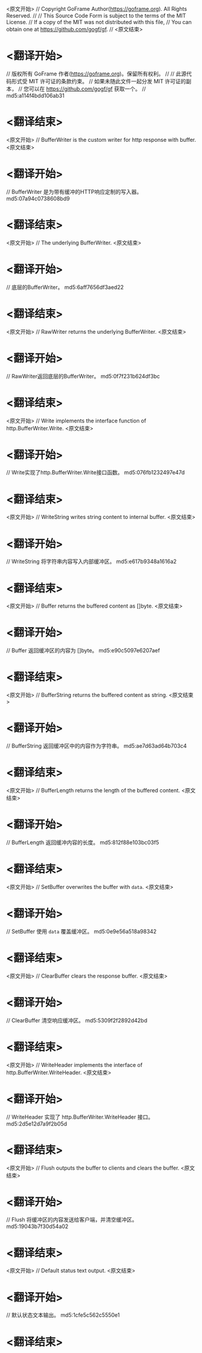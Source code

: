 
<原文开始>
// Copyright GoFrame Author(https://goframe.org). All Rights Reserved.
//
// This Source Code Form is subject to the terms of the MIT License.
// If a copy of the MIT was not distributed with this file,
// You can obtain one at https://github.com/gogf/gf.
//
<原文结束>

# <翻译开始>
// 版权所有 GoFrame 作者(https://goframe.org)。保留所有权利。
//
// 此源代码形式受 MIT 许可证的条款约束。
// 如果未随此文件一起分发 MIT 许可证的副本，
// 您可以在 https://github.com/gogf/gf 获取一个。
// md5:a114f4bdd106ab31
# <翻译结束>


<原文开始>
// BufferWriter is the custom writer for http response with buffer.
<原文结束>

# <翻译开始>
// BufferWriter 是为带有缓冲的HTTP响应定制的写入器。 md5:07a94c0738608bd9
# <翻译结束>


<原文开始>
// The underlying BufferWriter.
<原文结束>

# <翻译开始>
// 底层的BufferWriter。 md5:6aff7656df3aed22
# <翻译结束>


<原文开始>
// RawWriter returns the underlying BufferWriter.
<原文结束>

# <翻译开始>
// RawWriter返回底层的BufferWriter。 md5:0f7f231b624df3bc
# <翻译结束>


<原文开始>
// Write implements the interface function of http.BufferWriter.Write.
<原文结束>

# <翻译开始>
// Write实现了http.BufferWriter.Write接口函数。 md5:076fb1232497e47d
# <翻译结束>


<原文开始>
// WriteString writes string content to internal buffer.
<原文结束>

# <翻译开始>
// WriteString 将字符串内容写入内部缓冲区。 md5:e617b9348a1616a2
# <翻译结束>


<原文开始>
// Buffer returns the buffered content as []byte.
<原文结束>

# <翻译开始>
// Buffer 返回缓冲区的内容为 []byte。 md5:e90c5097e6207aef
# <翻译结束>


<原文开始>
// BufferString returns the buffered content as string.
<原文结束>

# <翻译开始>
// BufferString 返回缓冲区中的内容作为字符串。 md5:ae7d63ad64b703c4
# <翻译结束>


<原文开始>
// BufferLength returns the length of the buffered content.
<原文结束>

# <翻译开始>
// BufferLength 返回缓冲内容的长度。 md5:812f88e103bc03f5
# <翻译结束>


<原文开始>
// SetBuffer overwrites the buffer with `data`.
<原文结束>

# <翻译开始>
// SetBuffer 使用 `data` 覆盖缓冲区。 md5:0e9e56a518a98342
# <翻译结束>


<原文开始>
// ClearBuffer clears the response buffer.
<原文结束>

# <翻译开始>
// ClearBuffer 清空响应缓冲区。 md5:5309f2f2892d42bd
# <翻译结束>


<原文开始>
// WriteHeader implements the interface of http.BufferWriter.WriteHeader.
<原文结束>

# <翻译开始>
// WriteHeader 实现了 http.BufferWriter.WriteHeader 接口。 md5:2d5e12d7a9f2b05d
# <翻译结束>


<原文开始>
// Flush outputs the buffer to clients and clears the buffer.
<原文结束>

# <翻译开始>
// Flush 将缓冲区的内容发送给客户端，并清空缓冲区。 md5:19043b7f30d54a02
# <翻译结束>


<原文开始>
// Default status text output.
<原文结束>

# <翻译开始>
// 默认状态文本输出。 md5:1cfe5c562c5550e1
# <翻译结束>

